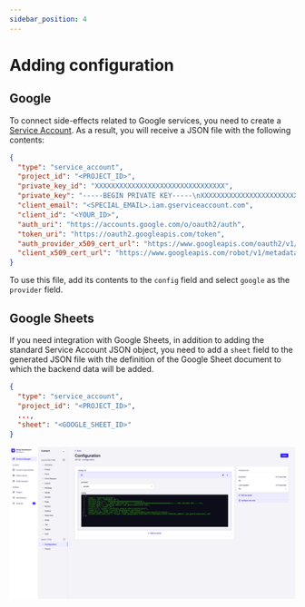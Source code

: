 ```yaml
---
sidebar_position: 4
---
```


# Adding configuration

## Google

To connect side-effects related to Google services, you need to create a [Service Account](https://cloud.google.com/iam/docs/service-account-overview). As a result, you will receive a JSON file with the following contents:

```json
{
  "type": "service_account",
  "project_id": "<PROJECT_ID>",
  "private_key_id": "XXXXXXXXXXXXXXXXXXXXXXXXXXXXXXXX",
  "private_key": "-----BEGIN PRIVATE KEY-----\nXXXXXXXXXXXXXXXXXXXXXXXXXXXXXXXX\n-----END PRIVATE KEY-----\n",
  "client_email": "<SPECIAL_EMAIL>.iam.gserviceaccount.com",
  "client_id": "<YOUR_ID>",
  "auth_uri": "https://accounts.google.com/o/oauth2/auth",
  "token_uri": "https://oauth2.googleapis.com/token",
  "auth_provider_x509_cert_url": "https://www.googleapis.com/oauth2/v1/certs",
  "client_x509_cert_url": "https://www.googleapis.com/robot/v1/metadata/x509/<SPECIAL_EMAIL>.iam.gserviceaccount.com"
}
```

To use this file, add its contents to the `config` field and select `google` as the `provider` field.

## Google Sheets

If you need integration with Google Sheets, in addition to adding the standard Service Account JSON object, you need to add a `sheet` field to the generated JSON file with the definition of the Google Sheet document to which the backend data will be added.

```json
{
  "type": "service_account",
  "project_id": "<PROJECT_ID>",
  ...,
  "sheet": "<GOOGLE_SHEET_ID>"
}
```

![Add Configuration](./img/add-configuration.png)

